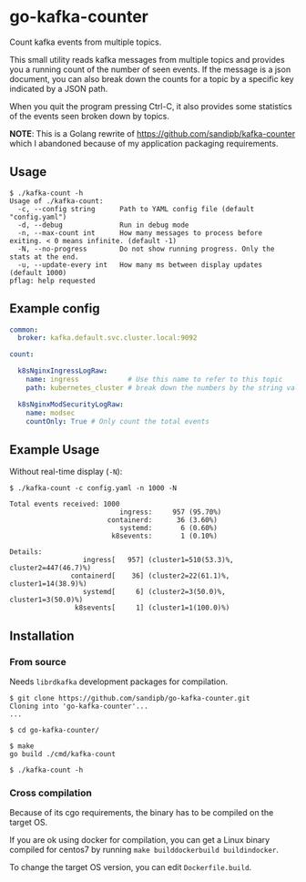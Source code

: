 # go-kafka-counter

Count kafka events from multiple topics.

This small utility reads kafka messages from multiple topics and provides you a
running count of the number of seen events. If the message is a json document,
you can also break down the counts for a topic by a specific key indicated by a
JSON path.

When you quit the program pressing Ctrl-C, it also provides some statistics of
the events seen broken down by topics.

**NOTE**: This is a Golang rewrite of <https://github.com/sandipb/kafka-counter>
which I abandoned because of my application packaging requirements.

## Usage

```console
$ ./kafka-count -h
Usage of ./kafka-count:
  -c, --config string      Path to YAML config file (default "config.yaml")
  -d, --debug              Run in debug mode
  -n, --max-count int      How many messages to process before exiting. < 0 means infinite. (default -1)
  -N, --no-progress        Do not show running progress. Only the stats at the end.
  -u, --update-every int   How many ms between display updates (default 1000)
pflag: help requested
```

## Example config

```yaml
common:
  broker: kafka.default.svc.cluster.local:9092

count:

  k8sNginxIngressLogRaw:
    name: ingress            # Use this name to refer to this topic
    path: kubernetes_cluster # break down the numbers by the string value at this jsonpath location

  k8sNginxModSecurityLogRaw:
    name: modsec
    countOnly: True # Only count the total events
```

## Example Usage

Without real-time display (`-N`):

```console
$ ./kafka-count -c config.yaml -n 1000 -N

Total events received: 1000
	                       ingress:     957 (95.70%)
	                    containerd:      36 (3.60%)
	                       systemd:       6 (0.60%)
	                     k8sevents:       1 (0.10%)

Details:
                  ingress[   957] (cluster1=510(53.3)%, cluster2=447(46.7)%)
               containerd[    36] (cluster2=22(61.1)%, cluster1=14(38.9)%)
                  systemd[     6] (cluster2=3(50.0)%, cluster1=3(50.0)%)
                k8sevents[     1] (cluster1=1(100.0)%)
```

## Installation

### From source

Needs `librdkafka` development packages for compilation.

```console
$ git clone https://github.com/sandipb/go-kafka-counter.git
Cloning into 'go-kafka-counter'...
...

$ cd go-kafka-counter/

$ make
go build ./cmd/kafka-count

$ ./kafka-count -h
```

### Cross compilation

Because of its cgo requirements, the binary has to be compiled on the target OS.

If you are ok using docker for compilation, you can get a Linux binary compiled
for centos7 by running `make builddockerbuild buildindocker`.

To change the target OS version, you can edit `Dockerfile.build`.
